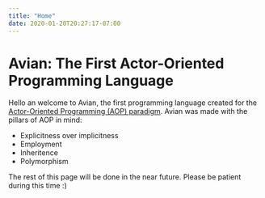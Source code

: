 ```yaml
---
title: "Home"
date: 2020-01-20T20:27:17-07:00
---
```


# Avian: The First Actor-Oriented Programming Language

Hello an welcome to Avian, the first programming language created for the [Actor-Oriented Programming (AOP) paradigm](https://avian-lang.org/aop/).
Avian was made with the pillars of AOP in mind:

- Explicitness over implicitness
- Employment
- Inheritence
- Polymorphism

The rest of this page will be done in the near future. Please be patient during this time :)